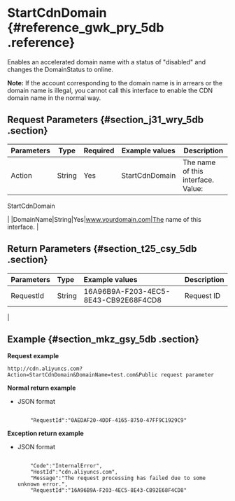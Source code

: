 # StartCdnDomain {#reference_gwk_pry_5db .reference}

Enables an accelerated domain name with a status of "disabled" and changes the DomainStatus to online.

**Note:** If the account corresponding to the domain name is in arrears or the domain name is illegal, you cannot call this interface to enable the CDN domain name in the normal way.

## Request Parameters {#section_j31_wry_5db .section}

|Parameters|Type|Required|Example values|Description|
|----------|----|--------|--------------|-----------|
|Action|String|Yes|StartCdnDomain| The name of this interface. Value:

 StartCdnDomain

 |
|DomainName|String|Yes|www.yourdomain.com|The name of this interface. |

## Return Parameters {#section_t25_csy_5db .section}

|Parameters|Type|Example values|Description|
|:---------|:---|:-------------|:----------|
|RequestId|String|16A96B9A-F203-4EC5-8E43-CB92E68F4CD8| Request ID

 |

## Example {#section_mkz_gsy_5db .section}

**Request example**

```
http://cdn.aliyuncs.com?Action=StartCdnDomain&DomainName=test.com&Public request parameter
```

**Normal return example**

-   JSON format

    ```
    
        "RequestId":"0AEDAF20-4DDF-4165-8750-47FF9C1929C9"
    
    ```


**Exception return example**

-   JSON format

    ```
    
        "Code":"InternalError",
        "HostId":"cdn.aliyuncs.com",
        "Message":"The request processing has failed due to some unknown error.",
        "RequestId":"16A96B9A-F203-4EC5-8E43-CB92E68F4CD8"
    
    ```



